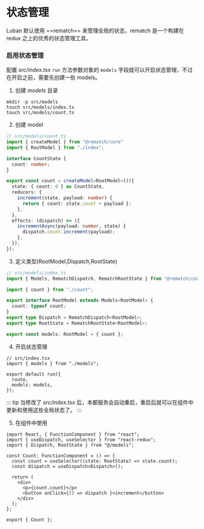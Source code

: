 # 状态管理

Luban 默认使用 ==rematch== 来管理全局的状态，rematch 是一个构建在 redux 之上的优秀的状态管理工具。

### 启用状态管理
配置 *src/index.tsx* `run` 方法参数对象的 `models` 字段就可以开启状态管理，不过在开启之前，需要先创建一些 models。

1. 创建 *models* 目录
```shell
mkdir -p src/models
touch src/models/index.ts
touch src/models/count.ts
```

2. 创建 model
```ts
// src/models/count.ts
import { createModel } from "@rematch/core"
import { RootModel } from "./index";

interface CountState {
  count: number;
}

export const count = createModel<RootModel>()({
  state: { count: 0 } as CountState,
  reducers: {
    increment(state, payload: number) {
      return { count: state.count + payload };
    },
  },
  effects: (dispatch) => ({
    incrementAsync(payload: number, state) {
      dispatch.count.increment(payload);
    },
  }),
});
```

3. 定义类型(RootModel,Dispatch,RootState)
```ts
// src/models/index.ts
import { Models, RematchDispatch, RematchRootState } from "@rematch/core";

import { count } from "./count";

export interface RootModel extends Models<RootModel> {
  count: typeof count;
}
export type Dispatch = RematchDispatch<RootModel>;
export type RootState = RematchRootState<RootModel>;

export const models: RootModel = { count };
```

4. 开启状态管理
```ts{6}
// src/index.tsx
import { models } from "./models";

export default run({
  route,
  models: models,
});
```

::: tip
当修改了 *src/index.tsx* 后，本都服务会自动重启，重启后就可以在组件中更新和使用这些全局状态了。
:::

5. 在组件中使用
```tsx
import React, { FunctionComponent } from "react";
import { useDispatch, useSelector } from "react-redux";
import { Dispatch, RootState } from "@/models";

const Count: FunctionComponent = () => {
  const count = useSelector((state: RootState) => state.count);
  const dispatch = useDispatch<Dispatch>();

  return (
    <div>
      <p>{count.count}</p>
      <button onClick={() => dispatch }>increment</button>
    </div>
  );
};

export { Count };
```